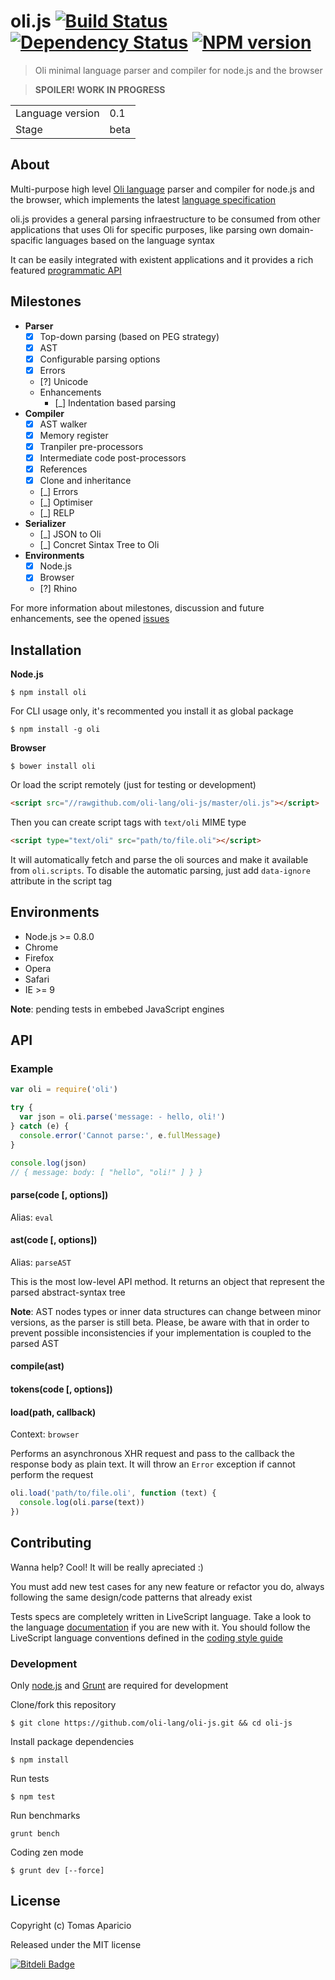# oli.js [![Build Status](https://secure.travis-ci.org/oli-lang/oli-js.png?branch=master)][2] [![Dependency Status](https://gemnasium.com/oli-lang/oli-js.png)][3] [![NPM version](https://badge.fury.io/js/oli-js.png)][4]

> Oli minimal language parser and compiler for node.js and the browser

> **SPOILER! WORK IN PROGRESS**
<!--
> **Note that it is still a preview beta version!**
-->

<table>
<tr>
<td>Language version</td><td>0.1</td>
</tr>
<tr>
<td>Stage</td><td>beta</td>
</tr>
</table>

## About

Multi-purpose high level [Oli language][1] parser and compiler for node.js and the browser,
which implements the latest [language specification][oli-docs]

oli.js provides a general parsing infraestructure to be consumed from other applications that uses Oli for specific purposes,
like parsing own domain-spacific languages based on the language syntax

It can be easily integrated with existent applications and it provides a rich featured [programmatic API](#api)

## Milestones

- **Parser**
  - [x] Top-down parsing (based on PEG strategy)
  - [x] AST
  - [x] Configurable parsing options
  - [x] Errors
  - [?] Unicode
  - Enhancements
    - [_] Indentation based parsing
- **Compiler**
  - [x] AST walker
  - [x] Memory register
  - [x] Tranpiler pre-processors
  - [x] Intermediate code post-processors
  - [x] References
  - [x] Clone and inheritance
  - [_] Errors
  - [_] Optimiser
  - [_] RELP
- **Serializer**
  - [_] JSON to Oli
  - [_] Concret Sintax Tree to Oli
- **Environments**
  - [X] Node.js
  - [X] Browser
  - [?] Rhino

For more information about milestones, discussion and future enhancements, see the opened [issues][issues-enhancement]

## Installation

**Node.js**
```
$ npm install oli
```
For CLI usage only, it's recommented you install it as global package
```
$ npm install -g oli
```

**Browser**
```
$ bower install oli
```
Or load the script remotely (just for testing or development)
```html
<script src="//rawgithub.com/oli-lang/oli-js/master/oli.js"></script>
```
Then you can create script tags with `text/oli` MIME type
```html
<script type="text/oli" src="path/to/file.oli"></script>
```
It will automatically fetch and parse the oli sources and make it available from `oli.scripts`.
To disable the automatic parsing, just add `data-ignore` attribute in the script tag

## Environments

- Node.js >= 0.8.0
- Chrome
- Firefox
- Opera
- Safari
- IE >= 9

**Note**: pending tests in embebed JavaScript engines

## API

### Example

```js
var oli = require('oli')

try {
  var json = oli.parse('message: - hello, oli!')
} catch (e) {
  console.error('Cannot parse:', e.fullMessage)
}

console.log(json)
// { message: body: [ "hello", "oli!" ] } }
```

#### parse(code [, options])
Alias: `eval`

#### ast(code [, options])
Alias: `parseAST`

This is the most low-level API method.
It returns an object that represent the parsed abstract-syntax tree

**Note**: AST nodes types or inner data structures can change between minor versions, as the parser is still beta.
Please, be aware with that in order to prevent possible inconsistencies if your implementation is coupled to the parsed AST

#### compile(ast)

#### tokens(code [, options])


#### load(path, callback)
Context: `browser`

Performs an asynchronous XHR request and pass to the callback the response body as plain text.
It will throw an `Error` exception if cannot perform the request
```js
oli.load('path/to/file.oli', function (text) {
  console.log(oli.parse(text))
})
```

## Contributing

Wanna help? Cool! It will be really apreciated :)

You must add new test cases for any new feature or refactor you do,
always following the same design/code patterns that already exist

Tests specs are completely written in LiveScript language.
Take a look to the language [documentation][3] if you are new with it.
You should follow the LiveScript language conventions defined in the [coding style guide][4]

### Development

Only [node.js](http://nodejs.org) and [Grunt](http://gruntjs.com) are required for development

Clone/fork this repository
```
$ git clone https://github.com/oli-lang/oli-js.git && cd oli-js
```

Install package dependencies
```
$ npm install
```

Run tests
```
$ npm test
```

Run benchmarks
```
grunt bench
```

Coding zen mode
```
$ grunt dev [--force]
```

## License

Copyright (c) Tomas Aparicio

Released under the MIT license


[![Bitdeli Badge](https://d2weczhvl823v0.cloudfront.net/h2non/oli.js/trend.png)](https://bitdeli.com/free "Bitdeli Badge")

[1]: http://oli-lang.org
[2]: http://travis-ci.org/oli-lang/oli-js
[3]: https://gemnasium.com/oli-lang/oli-js
[4]: http://badge.fury.io/js/oli

[oli-docs]: http://docs.oli-lang.org
[issues-enhancement]: https://github.com/oli-lang/oli-js/issues?labels=enhancement&milestone=1&page=1&state=open
